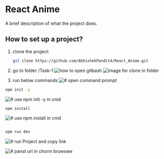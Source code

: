 # React Anime

A brief description of what the project does.

## How to set up a project?

1. clone the project:
   ```bash
   git clone https://github.com/AbhishekPandit4/React_Anime.git

   ```
2. go to folder /Task-1
   ![how to open gitbash](https://github.com/AbhishekPandit4/React_Anime/assets/171127612/d9a71894-d9a6-42d8-959e-e61ef68d2192)
   ![image for clone in folder](https://github.com/AbhishekPandit4/React_Anime/assets/171127612/0d2a1ce9-d002-492f-9a02-850a43cfdd0e)


4. run below commands
![ # open command prompt](https://github.com/AbhishekPandit4/React_Anime/assets/171127612/4d81ce7d-b2cd-4ed6-8f4b-caddcfb5e2c9)

```bash
npm init -y
```
![ # use npm init -y in cmd](https://github.com/AbhishekPandit4/React_Anime/assets/171127612/da272cf9-8bad-453d-b794-08557885fd5f)


```bash
npm install

```
![# use npm install in cmd](https://github.com/AbhishekPandit4/React_Anime/assets/171127612/75b24023-acef-4774-9c2a-63a08f83a386)


```bash

npm run dev

```
![ # run Project and copy link](https://github.com/AbhishekPandit4/React_Anime/assets/171127612/f3fe3625-4819-40a1-96fc-f141c73d7bfc)

![# panst url in chorm browswe](https://github.com/AbhishekPandit4/React_Anime/assets/171127612/425eb63a-5ff3-468c-b8f4-73ff029ca99c)



   
